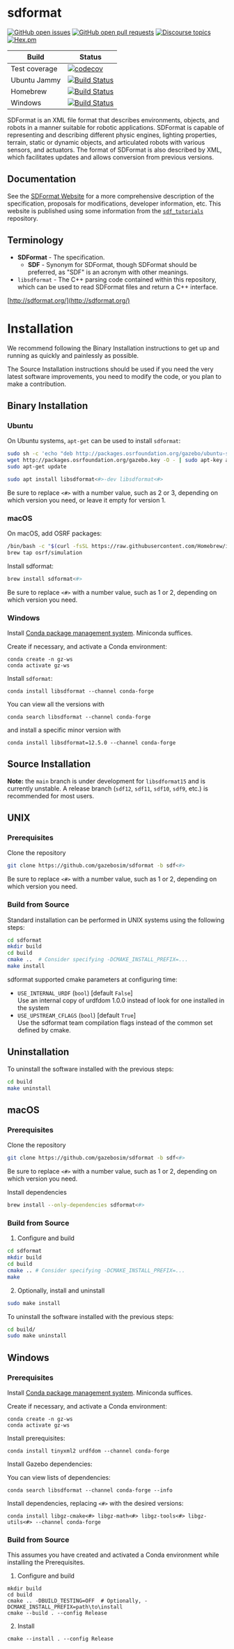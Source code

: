 # sdformat

[![GitHub open issues](https://img.shields.io/github/issues-raw/gazebosim/sdformat.svg)](https://github.com/gazebosim/sdformat/issues)
[![GitHub open pull requests](https://img.shields.io/github/issues-pr-raw/gazebosim/sdformat.svg)](https://github.com/gazebosim/sdformat/pulls)
[![Discourse topics](https://img.shields.io/discourse/https/community.gazebosim.org/topics.svg)](https://community.gazebosim.org)
[![Hex.pm](https://img.shields.io/hexpm/l/plug.svg)](https://www.apache.org/licenses/LICENSE-2.0)

<!--
Note: The branch name in the codecov URL & library version should be updated when forward porting
-->
Build | Status
-- | --
Test coverage | [![codecov](https://codecov.io/gh/gazebosim/sdformat/tree/main/graph/badge.svg)](https://codecov.io/gh/gazebosim/sdformat/tree/main)
Ubuntu Jammy  | [![Build Status](https://build.osrfoundation.org/buildStatus/icon?job=sdformat-ci-main-jammy-amd64)](https://build.osrfoundation.org/job/sdformat-ci-main-jammy-amd64)
Homebrew      | [![Build Status](https://build.osrfoundation.org/buildStatus/icon?job=sdformat-ci-main-homebrew-amd64)](https://build.osrfoundation.org/job/sdformat-ci-main-homebrew-amd64)
Windows       | [![Build Status](https://build.osrfoundation.org/buildStatus/icon?job=sdformat-main-win)](https://build.osrfoundation.org/job/sdformat-main-win)


SDFormat is an XML file format that describes environments, objects, and robots
in a manner suitable for robotic applications. SDFormat is capable of representing
and describing different physic engines, lighting properties, terrain, static
or dynamic objects, and articulated robots with various sensors, and actuators.
The format of SDFormat is also described by XML, which facilitates updates and
allows conversion from previous versions.

## Documentation

See the [SDFormat Website](http://sdformat.org/) for a more comprehensive
description of the specification, proposals for modifications, developer
information, etc.
This website is published using some information from the
[`sdf_tutorials`](https://github.com/gazebosim/sdf_tutorials) repository.

<!--
TODO(eric.cousineau): Move installation instructions to sdf_tutorials, and link
there?
TODO(eric.cousineau): Move terminology section to sdf_tutorials?
-->

## Terminology

* **SDFormat** - The specification.
    * **SDF** - Synonym for SDFormat, though SDFormat should be preferred, as
      "SDF" is an acronym with other meanings.
* `libsdformat` - The C++ parsing code contained within this repository,
  which can be used to read SDFormat files and return a C++ interface.

[http://sdformat.org/](http://sdformat.org/)

# Installation

We recommend following the Binary Installation instructions to get up and running as quickly and painlessly as possible.

The Source Installation instructions should be used if you need the very latest software improvements, you need to modify the code, or you plan to make a contribution.

## Binary Installation

### Ubuntu

On Ubuntu systems, `apt-get` can be used to install `sdformat`:
```sh
sudo sh -c 'echo "deb http://packages.osrfoundation.org/gazebo/ubuntu-stable `lsb_release -cs` main" > /etc/apt/sources.list.d/gazebo-stable.list'
wget http://packages.osrfoundation.org/gazebo.key -O - | sudo apt-key add -
sudo apt-get update

sudo apt install libsdformat<#>-dev libsdformat<#>
```

Be sure to replace `<#>` with a number value, such as 2 or 3, depending on
which version you need, or leave it empty for version 1.

### macOS

On macOS, add OSRF packages:
  ```sh
  /bin/bash -c "$(curl -fsSL https://raw.githubusercontent.com/Homebrew/install/HEAD/install.sh)"
  brew tap osrf/simulation
  ```

Install sdformat:
  ```sh
  brew install sdformat<#>
  ```

Be sure to replace `<#>` with a number value, such as 1 or 2, depending on
which version you need.

### Windows

Install [Conda package management system](https://docs.conda.io/projects/conda/en/latest/user-guide/install/download.html).
Miniconda suffices.

Create if necessary, and activate a Conda environment:
```
conda create -n gz-ws
conda activate gz-ws
```

Install `sdformat`:
```
conda install libsdformat --channel conda-forge
```

You can view all the versions with
```
conda search libsdformat --channel conda-forge
```

and install a specific minor version with
```
conda install libsdformat=12.5.0 --channel conda-forge
```

## Source Installation


**Note:** the `main` branch is under development for `libsdformat15` and is
currently unstable. A release branch (`sdf12`, `sdf11`, `sdf10`, `sdf9`, etc.)
is recommended for most users.

## UNIX

### Prerequisites

Clone the repository
```sh
git clone https://github.com/gazebosim/sdformat -b sdf<#>
```
Be sure to replace `<#>` with a number value, such as 1 or 2, depending on
which version you need.

### Build from Source

Standard installation can be performed in UNIX systems using the following
steps:

```sh
cd sdformat
mkdir build
cd build
cmake ..  # Consider specifying -DCMAKE_INSTALL_PREFIX=...
make install
```

sdformat supported cmake parameters at configuring time:

* `USE_INTERNAL_URDF` (`bool`) [default `False`] <br/>
  Use an internal copy of urdfdom 1.0.0 instead of look for one
  installed in the system
* `USE_UPSTREAM_CFLAGS` (`bool`) [default `True`] <br/>
  Use the sdformat team compilation flags instead of the common set defined
  by cmake.

## Uninstallation

To uninstall the software installed with the previous steps:

```sh
cd build
make uninstall
```

## macOS

### Prerequisites

Clone the repository
```sh
git clone https://github.com/gazebosim/sdformat -b sdf<#>
```
Be sure to replace `<#>` with a number value, such as 1 or 2, depending on
which version you need.

Install dependencies
```sh
brew install --only-dependencies sdformat<#>
```

### Build from Source

1. Configure and build
  ```sh
  cd sdformat
  mkdir build
  cd build
  cmake .. # Consider specifying -DCMAKE_INSTALL_PREFIX=...
  make
  ```

2. Optionally, install and uninstall
  ```sh
  sudo make install
  ```

  To uninstall the software installed with the previous steps:
  ```sh
  cd build/
  sudo make uninstall
  ```

## Windows

### Prerequisites

Install [Conda package management system](https://docs.conda.io/projects/conda/en/latest/user-guide/install/download.html).
Miniconda suffices.

Create if necessary, and activate a Conda environment:
```
conda create -n gz-ws
conda activate gz-ws
```

Install prerequisites:
```
conda install tinyxml2 urdfdom --channel conda-forge
```

Install Gazebo dependencies:

You can view lists of dependencies:
```
conda search libsdformat --channel conda-forge --info
```

Install dependencies, replacing `<#>` with the desired versions:
```
conda install libgz-cmake<#> libgz-math<#> libgz-tools<#> libgz-utils<#> --channel conda-forge
```

### Build from Source

This assumes you have created and activated a Conda environment while installing the Prerequisites.

1. Configure and build
  ```
  mkdir build
  cd build
  cmake .. -DBUILD_TESTING=OFF  # Optionally, -DCMAKE_INSTALL_PREFIX=path\to\install
  cmake --build . --config Release
  ```

2. Install
  ```
  cmake --install . --config Release
  ```
